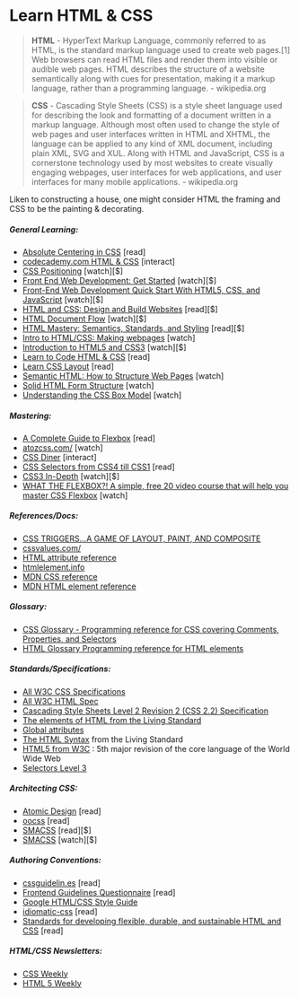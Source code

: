 # Learn HTML & CSS

> **HTML** - HyperText Markup Language, commonly referred to as HTML, is the standard markup language used to create web pages.[1] Web browsers can read HTML files and render them into visible or audible web pages. HTML describes the structure of a website semantically along with cues for presentation, making it a markup language, rather than a programming language. - wikipedia.org

> **CSS** - Cascading Style Sheets (CSS) is a style sheet language used for describing the look and formatting of a document written in a markup language. Although most often used to change the style of web pages and user interfaces written in HTML and XHTML, the language can be applied to any kind of XML document, including plain XML, SVG and XUL. Along with HTML and JavaScript, CSS is a cornerstone technology used by most websites to create visually engaging webpages, user interfaces for web applications, and user interfaces for many mobile applications. - wikipedia.org

Liken to constructing a house, one might consider HTML the framing and CSS to be the painting & decorating.

##### General Learning:

* [Absolute Centering in CSS](http://codepen.io/shshaw/full/gEiDt) [read]
* [codecademy.com HTML & CSS](https://www.codecademy.com/tracks/web) [interact]
* [CSS Positioning](http://www.pluralsight.com/courses/css-positioning-1834) [watch][$]
* [Front End Web Development: Get Started](http://www.pluralsight.com/courses/front-end-web-development-get-started) [watch][$]
* [Front-End Web Development Quick Start With HTML5, CSS, and JavaScript](http://www.pluralsight.com/courses/front-end-web-app-html5-javascript-css) [watch][$]
* [HTML and CSS: Design and Build Websites](http://www.amazon.com/gp/product/1118008189/ref=as_li_tl?ie=UTF8&camp=1789&creative=390957&creativeASIN=1118008189&linkCode=as2&tag=fronenddevejo-20&linkId=V4CUOSZZARJURWZD) [read][$]
* [HTML Document Flow](http://www.pluralsight.com/courses/html-document-flow-1837) [watch][$]
* [HTML Mastery: Semantics, Standards, and Styling](http://www.amazon.com/gp/product/1590597656/ref=as_li_tl?ie=UTF8&camp=1789&creative=390957&creativeASIN=1590597656&linkCode=as2&tag=fronenddevejo-20&linkId=VFZVICLZO6GUZQI2) [read][$]
* [Intro to HTML/CSS: Making webpages](https://www.khanacademy.org/computing/computer-programming/html-css) [watch]
* [Introduction to HTML5 and CSS3](https://frontendmasters.com/courses/introduction-html5-css3/) [watch][$]
* [Learn to Code HTML & CSS](http://learn.shayhowe.com/html-css/) [read]
* [Learn CSS Layout](http://learnlayout.com/) [read]
* [Semantic HTML: How to Structure Web Pages](https://webdesign.tutsplus.com/courses/semantic-html-how-to-structure-web-pages) [watch]
* [Solid HTML Form Structure](https://webdesign.tutsplus.com/courses/solid-html-form-structure) [watch]
* [Understanding the CSS Box Model](https://webdesign.tutsplus.com/courses/understanding-the-css-box-model) [watch]

##### Mastering:

* [A Complete Guide to Flexbox](https://css-tricks.com/snippets/css/a-guide-to-flexbox/) [read]
* [atozcss.com/](http://www.atozcss.com/) [watch]
* [CSS Diner](http://flukeout.github.io/) [interact]
* [CSS Selectors from CSS4 till CSS1](http://css4-selectors.com/selectors/) [read]
* [CSS3 In-Depth](https://frontendmasters.com/courses/css3-in-depth/) [watch][$]
* [WHAT THE FLEXBOX?! A simple, free 20 video course that will help you master CSS Flexbox](http://flexbox.io/) [watch]

##### References/Docs:

* [CSS TRIGGERS...A GAME OF LAYOUT, PAINT, AND COMPOSITE](http://csstriggers.com/)
* [cssvalues.com/](http://cssvalues.com/)
* [HTML attribute reference](https://developer.mozilla.org/en-US/docs/Web/HTML/Attributes)
* [htmlelement.info](http://htmlelement.info/)
* [MDN CSS reference](https://developer.mozilla.org/en-US/docs/Web/CSS/Reference)
* [MDN HTML element reference](https://developer.mozilla.org/en-US/docs/Web/HTML/Element)

##### Glossary:

* [CSS Glossary - Programming reference for CSS covering Comments, Properties, and Selectors](https://www.codecademy.com/articles/glossary-css)
* [HTML Glossary Programming reference for HTML elements](https://www.codecademy.com/articles/glossary-html)

##### Standards/Specifications:

* [All W3C CSS Specifications](http://www.w3.org/Style/CSS/current-work#roadmap)
* [All W3C HTML Spec](http://www.w3.org/standards/techs/html#w3c_all)
* [Cascading Style Sheets Level 2 Revision 2 (CSS 2.2) Specification](https://drafts.csswg.org/css2/)
* [The elements of HTML from the Living Standard](https://html.spec.whatwg.org/multipage/semantics.html#semantics)
* [Global attributes](https://developer.mozilla.org/en-US/docs/Web/HTML/Global_attributes)
* [The HTML Syntax](https://html.spec.whatwg.org/multipage/syntax.html#syntax) from the Living Standard
* [HTML5 from W3C](http://www.w3.org/TR/html5/) : 5th major revision of the core language of the World Wide Web
* [Selectors Level 3](http://www.w3.org/TR/css3-selectors/)

##### Architecting CSS:

* [Atomic Design](http://atomicdesign.bradfrost.com/) [read]
* [oocss](http://oocss.org/) [read]
* [SMACSS](https://smacss.com/) [read][$]
* [SMACSS](https://frontendmasters.com/courses/smacss/) [watch][$]

##### Authoring Conventions:

* [cssguidelin.es](http://cssguidelin.es/) [read]
* [Frontend Guidelines Questionnaire](https://github.com/bradfrost/frontend-guidelines-questionnaire) [read]
* [Google HTML/CSS Style Guide](http://google-styleguide.googlecode.com/svn/trunk/htmlcssguide.xml#General_Formatting)
* [idiomatic-css](https://github.com/necolas/idiomatic-css) [read]
* [Standards for developing flexible, durable, and sustainable HTML and CSS](http://mdo.github.io/code-guide/) [read]

##### HTML/CSS Newsletters:

* [CSS Weekly](http://css-weekly.com/archives/)
* [HTML 5 Weekly](http://html5weekly.com/)

















 






